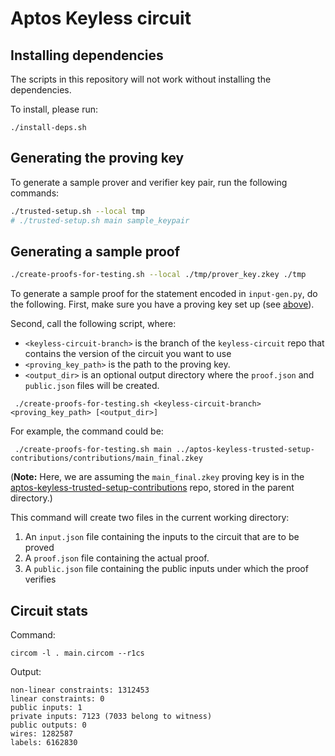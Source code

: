# Aptos Keyless circuit

## Installing dependencies

The scripts in this repository will not work without installing the dependencies.

To install, please run:

```
./install-deps.sh
```
## Generating the proving key

To generate a sample prover and verifier key pair, run the following commands:

```sh
./trusted-setup.sh --local tmp
# ./trusted-setup.sh main sample_keypair
```

<!-- When it has finished running, there will be two files, corresponding to the prover `.zkey` and verifier `.zkey` key each, in the `sample_keypair` directory. -->

## Generating a sample proof
```sh
./create-proofs-for-testing.sh --local ./tmp/prover_key.zkey ./tmp
```

To generate a sample proof for the statement encoded in `input-gen.py`, do the following.
First, make sure you have a proving key set up (see [above](#generating-the-proving-key)).

Second, call the following script, where:

 - `<keyless-circuit-branch>` is the branch of the `keyless-circuit` repo that contains the version of the circuit you want to use
 - `<proving_key_path>` is the path to the proving key.
 - `<output_dir>` is an optional output directory where the `proof.json` and `public.json` files will be created.

```
 ./create-proofs-for-testing.sh <keyless-circuit-branch> <proving_key_path> [<output_dir>]
```
For example, the command could be:
```
 ./create-proofs-for-testing.sh main ../aptos-keyless-trusted-setup-contributions/contributions/main_final.zkey
```
(**Note:** Here, we are assuming the `main_final.zkey` proving key is in the [aptos-keyless-trusted-setup-contributions](https://github.com/aptos-labs/aptos-keyless-trusted-setup-contributions) repo, stored in the parent directory.)

This command will create two files in the current working directory:
1. An `input.json` file containing the inputs to the circuit that are to be proved
2. A `proof.json` file containing the actual proof.
3. A `public.json` file containing the public inputs under which the proof verifies

## Circuit stats

Command:
```
circom -l . main.circom --r1cs
```

Output:
```
non-linear constraints: 1312453
linear constraints: 0
public inputs: 1
private inputs: 7123 (7033 belong to witness)
public outputs: 0
wires: 1282587
labels: 6162830
```
